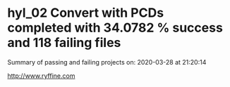 # hyl_02 Convert with PCDs completed with 34.0782 % success and 118 failing files

Summary of passing and failing projects on: 2020-03-28 at 21:20:14

http://www.ryffine.com
